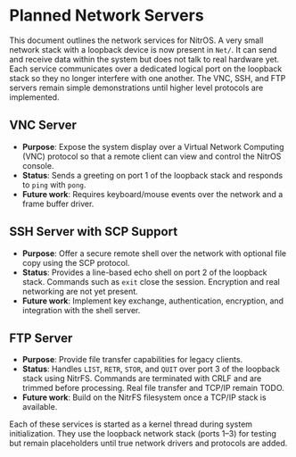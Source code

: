 # Planned Network Servers

This document outlines the network services for NitrOS. A very small network stack with a loopback device is now present in `Net/`. It can send and receive data within the system but does not talk to real hardware yet.  Each service communicates over a dedicated logical port on the loopback stack so they no longer interfere with one another.  The VNC, SSH, and FTP servers remain simple demonstrations until higher level protocols are implemented.

## VNC Server

- **Purpose**: Expose the system display over a Virtual Network Computing (VNC) protocol so that a remote client can view and control the NitrOS console.
- **Status**: Sends a greeting on port 1 of the loopback stack and responds to `ping` with `pong`.
- **Future work**: Requires keyboard/mouse events over the network and a frame buffer driver.

## SSH Server with SCP Support

- **Purpose**: Offer a secure remote shell over the network with optional file copy using the SCP protocol.
- **Status**: Provides a line-based echo shell on port 2 of the loopback stack. Commands such as `exit` close the session. Encryption and real networking are not yet present.
- **Future work**: Implement key exchange, authentication, encryption, and integration with the shell server.

## FTP Server

- **Purpose**: Provide file transfer capabilities for legacy clients.
- **Status**: Handles `LIST`, `RETR`, `STOR`, and `QUIT` over port 3 of the loopback stack using NitrFS. Commands are terminated with CRLF and are trimmed before processing. Real file transfer and TCP/IP remain TODO.
- **Future work**: Build on the NitrFS filesystem once a TCP/IP stack is available.

Each of these services is started as a kernel thread during system initialization. They use the loopback network stack (ports 1–3) for testing but remain placeholders until true network drivers and protocols are added.
